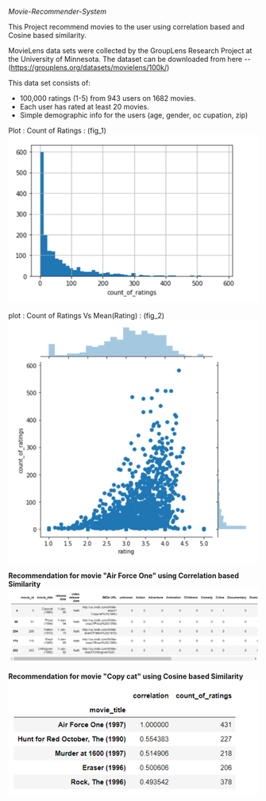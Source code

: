 *Movie-Recommender-System*

This Project recommend movies to the user using correlation based and Cosine based similarity.

MovieLens data sets were collected by the GroupLens Research Project at the
University of Minnesota.
The dataset can be downloaded from here --
(https://grouplens.org/datasets/movielens/100k/)

 This data set consists of:
* 100,000 ratings (1-5) from 943 users on 1682 movies.
* Each user has rated at least 20 movies.
* Simple demographic info for the users (age, gender, oc
cupation, zip)

Plot : Count of Ratings : (fig_1)
![alt text]( https://github.com/ankurawat4/Movie-Recommender-System/blob/master/fig_1.png)


plot : Count of Ratings Vs Mean(Rating) : (fig_2)
![alt text]( https://github.com/ankurawat4/Movie-Recommender-System/blob/master/fig_2.png)

 
 
 
**Recommendation for movie "Air Force One" using Correlation based Similarity**
![alt text]( https://github.com/ankurawat4/Movie-Recommender-System/blob/master/fig_3.png)


**Recommendation for movie "Copy cat" using Cosine based Similarity**
![alt text]( https://github.com/ankurawat4/Movie-Recommender-System/blob/master/fig_4.png)

